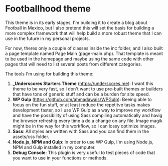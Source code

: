 

Footballhood theme
===

This theme is in its early stages, I'm building it to create a blog about Football in Mexico, but I also pretend this will set the basis for building a more complex framework that will help build a more robust theme that I can use in the future in my personal projects.

For now, theres only a couple of classes inside the inc folder, and I also built a page template named Page Main (page-main.php). That template is meant to be used in the homepage and maybe using the same code with other pages that will need to list several posts from different categories. 

The tools I'm using for building this theme:

1. **_Underscores Starters Theme** (https://underscores.me): I want this theme to be very fast, so I don't want to use pre-built themes or builders that have tons of generic stuff and can be a burden for site speed. 
2. **WP Gulp** (https://github.com/ahmadawais/WPGulp): Beeing able to focus on the fun stuff, or at least reduce the repetitve tasks makes development faster, so I use WP Gulp as a way to improve my workflow and have the possibility of using Sass compiling automatically and havig the browser refreshig every time a do a change on any file. Image magik might be in the way for this workflow, so I can lossy optimize images.
3. **Sass**: All styles are written with Sass and you can find them in the assets/css folder.
4. **Node.js, NPM and Gulp**: In order to use WP Gulp, I'm using Node.js, NPM and Gulp installed in my computer. 
5. **Debug Console**: This plugin is very useful to test pieces of code that you want to use in your functions or methods.